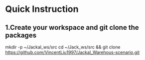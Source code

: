 # Quick Instruction

## 1.Create your workspace and git clone the packages
mkdir -p ~/Jackal_ws/src
cd ~/Jack_ws/src && git clone https://github.com/VincentLiu1997/Jackal_Warehous-scenario.git
